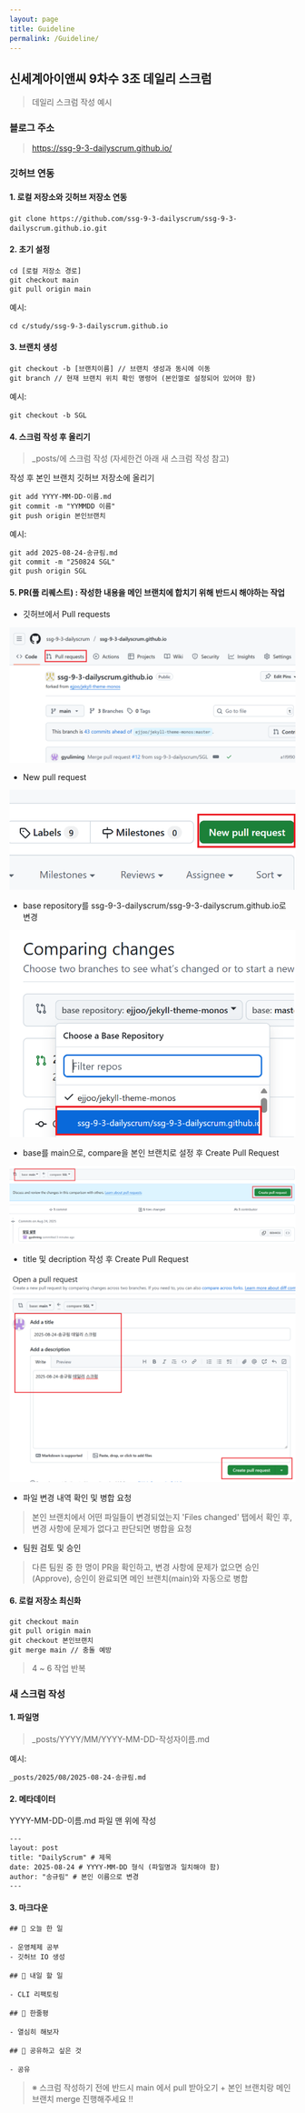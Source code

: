 ```yaml
---
layout: page
title: Guideline
permalink: /Guideline/
---
```



## 신세계아이앤씨 9차수 3조 데일리 스크럼
> 데일리 스크럼 작성 예시


### 블로그 주소
> https://ssg-9-3-dailyscrum.github.io/


### 깃허브 연동
#### 1. 로컬 저장소와 깃허브 저장소 연동

`git clone https://github.com/ssg-9-3-dailyscrum/ssg-9-3-dailyscrum.github.io.git`


#### 2. 초기 설정

```
cd [로컬 저장소 경로]  
git checkout main
git pull origin main
```
예시:

`cd c/study/ssg-9-3-dailyscrum.github.io`


#### 3. 브랜치 생성

```
git checkout -b [브랜치이름] // 브랜치 생성과 동시에 이동
git branch // 현재 브랜치 위치 확인 명령어 (본인껄로 설정되어 있어야 함)
```
예시:

`git checkout -b SGL`


#### 4. 스크럼 작성 후 올리기
> _posts/에 스크럼 작성 (자세한건 아래 새 스크럼 작성 참고)

작성 후 본인 브랜치 깃허브 저장소에 올리기
```
git add YYYY-MM-DD-이름.md
git commit -m "YYMMDD 이름"
git push origin 본인브랜치
```
예시:
```
git add 2025-08-24-송규림.md
git commit -m "250824 SGL"
git push origin SGL
```


#### 5. PR(풀 리퀘스트) : 작성한 내용을 메인 브랜치에 합치기 위해 반드시 해야하는 작업
- 깃허브에서 Pull requests

![alt text](/public/img/screenshot-1.png)

- New pull request 

![alt text](/public/img/screenshot-2.png)

- base repository를 ssg-9-3-dailyscrum/ssg-9-3-dailyscrum.github.io로 변경

![alt text](/public/img/screenshot-3.png)

- base를 main으로, compare을 본인 브랜치로 설정 후 Create Pull Request

![alt text](/public/img/screenshot-4.png)

- title 및 decription 작성 후 Create Pull Request

![alt text](/public/img/screenshot-5.png)

- 파일 변경 내역 확인 및 병합 요청

> 본인 브랜치에서 어떤 파일들이 변경되었는지 'Files changed' 탭에서 확인 후, 변경 사항에 문제가 없다고 판단되면 병합을 요청

- 팀원 검토 및 승인

> 다른 팀원 중 한 명이 PR을 확인하고, 변경 사항에 문제가 없으면 승인(Approve), 승인이 완료되면 메인 브랜치(main)와 자동으로 병합


#### 6. 로컬 저장소 최신화
```
git checkout main
git pull origin main
git checkout 본인브랜치
git merge main // 충돌 예방
```

> 4 ~ 6 작업 반복

### 새 스크럼 작성

#### 1. 파일명
> _posts/YYYY/MM/YYYY-MM-DD-작성자이름.md

예시:

`_posts/2025/08/2025-08-24-송규림.md`

#### 2. 메타데이터
YYYY-MM-DD-이름.md 파일 맨 위에 작성
```
---
layout: post
title: "DailyScrum" # 제목
date: 2025-08-24 # YYYY-MM-DD 형식 (파일명과 일치해야 함)
author: "송규림" # 본인 이름으로 변경
---
```
#### 3. 마크다운
```
## 📝 오늘 한 일

- 운영체제 공부
- 깃허브 IO 생성

## 🎯 내일 할 일

- CLI 리팩토링

## 💭 한줄평

- 열심히 해보자

## 🔗 공유하고 싶은 것

- 공유
```

> ※ 스크럼 작성하기 전에 반드시 main 에서 pull 받아오기 + 본인 브랜치랑 메인 브랜치 merge  진행해주세요 !!


